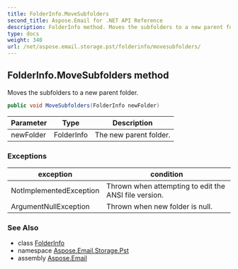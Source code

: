 ```yaml
---
title: FolderInfo.MoveSubfolders
second_title: Aspose.Email for .NET API Reference
description: FolderInfo method. Moves the subfolders to a new parent folder
type: docs
weight: 340
url: /net/aspose.email.storage.pst/folderinfo/movesubfolders/
---
```

## FolderInfo.MoveSubfolders method

Moves the subfolders to a new parent folder.

```csharp
public void MoveSubfolders(FolderInfo newFolder)
```

| Parameter | Type | Description |
| --- | --- | --- |
| newFolder | FolderInfo | The new parent folder. |

### Exceptions

| exception | condition |
| --- | --- |
| NotImplementedException | Thrown when attempting to edit the ANSI file version. |
| ArgumentNullException | Thrown when new folder is null. |

### See Also

* class [FolderInfo](../)
* namespace [Aspose.Email.Storage.Pst](../../folderinfo/)
* assembly [Aspose.Email](../../../)


